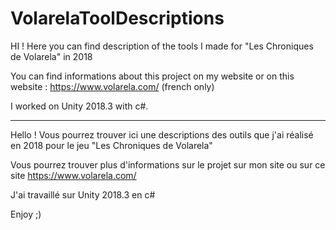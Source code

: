 # VolarelaToolDescriptions
HI !
Here you can find description of the tools I made for "Les Chroniques de Volarela" in 2018

You can find informations about this project on my website or on this website : https://www.volarela.com/ (french only)

I worked on Unity 2018.3 with c#.

----------------------------

Hello !
Vous pourrez trouver ici une descriptions des outils que j'ai réalisé en 2018 pour le jeu "Les Chroniques de Volarela"

Vous pourrez trouver plus d'informations sur le projet sur mon site ou sur ce site https://www.volarela.com/

J'ai travaillé sur Unity 2018.3 en c#

Enjoy ;) 


